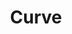 ---
title: "Curve"
summary: "Members: Dean Garcia and Toni Halliday Seminal indie rock/electronic crossover group who originally met through David Stewart of , whom Toni has known since she was a teenager. Dean played on two Eurythmics albums, and . The two played together in the unsuccessful 80s band, , and parted on acrimonious terms. However, they resolved their differences and formed Curve in 1991. Their first releases were very successful in the UK indie scene, but, despite critical acclaim, they never grew beyond that level. Low sales of their second album, \"Cuckoo\", led to the group splitting for four years, with Toni and Dean working with others. They reformed in '96 and released \"Come Clean\" the following year, the singles from which made a bigger splash in the US than their earlier material. However, the momentum didn't continue and label difficulties caused them serious problems. Further releases failed to attract much interest outside of their core fanbase and, following the release of a two-disc retrospective in 2004, Toni called it a day on 31 January 2005, saying that the group had \"come to its natural end with a lot of good work achieved in the last 15 years.\""
image: "curve.jpg"
apple_music_artist_url: "None"
---